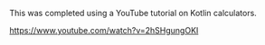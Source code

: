 This was completed using a YouTube tutorial on Kotlin calculators.

https://www.youtube.com/watch?v=2hSHgungOKI
